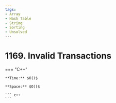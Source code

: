 ```yaml
---
tags:
- Array
- Hash Table
- String
- Sorting
- Unsolved
---
```



# 1169. Invalid Transactions

=== "C++"

    **Time:** $O()$

    **Space:** $O()$

    ``` c++
    ```